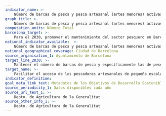 ```yaml
---
indicator_name: >-
    Número de barcas de pesca y pesca artesanal (artes menores) activas en Barcelona
graph_title: >-
    Número de barcas de pesca y pesca artesanal (artes menores) activas en Barcelona
computation_units: Número Total
barcelona_target: >-
    Para el 2030, promover el mantenimiento del sector pesquero en Barcelona, destacando el valor de sus aportaciones económicas, ambientales y culturales
national_indicator_available:  >-
    Número de barcas de pesca y pesca artesanal (artes menores) activas en Barcelona
national_geographical_coverage: Ciudad de Barcelona 
source_organisation_1: Ayuntamiento de Barcelona
target_line_2030: >-
    Mantener el número de barcas de pesca y específicamente las de pesca artesanal de Barcelona
target_name: >-
    Facilitar el acceso de los pescadores artesanales de pequeña escala a los recursos marinos y a los mercados
indicator_definition:
goal_meta_link_text: Metadatos de los Objetivos de Desarrollo Sostenible de las Naciones Unidas (pdf 894kB)
source_periodicity_1: Datos disponibles cada año
source_url_text_1: >-
    Depto. de Agricultura de la Generalitat
source_other_info_1: >-
    Depto. de Agricultura de la Generalitat 
---
```


